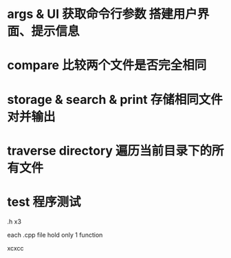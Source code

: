 # args & UI  获取命令行参数 搭建用户界面、提示信息
# compare 比较两个文件是否完全相同
# storage & search & print 存储相同文件对并输出
# traverse directory 遍历当前目录下的所有文件
# test 程序测试


.h x3


each .cpp file hold only 1 function

xcxcc
